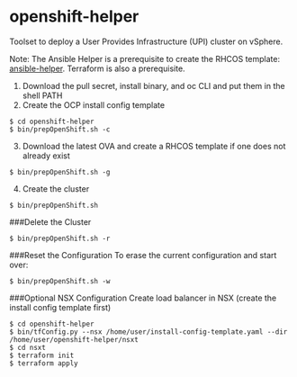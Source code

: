 # openshift-helper

Toolset to deploy a User Provides Infrastructure (UPI) cluster on vSphere.

Note: The Ansible Helper is a prerequisite to create the RHCOS template: [ansible-helper](https://github.com/mminichino/ansible-helper). Terraform is also a prerequisite.

1. Download the pull secret, install binary, and oc CLI and put them in the shell PATH
2. Create the OCP install config template
````
$ cd openshift-helper
$ bin/prepOpenShift.sh -c
````
3. Download the latest OVA and create a RHCOS template if one does not already exist
````
$ bin/prepOpenShift.sh -g
````
4. Create the cluster
````
$ bin/prepOpenShift.sh
````

###Delete the Cluster
````
$ bin/prepOpenShift.sh -r
````

###Reset the Configuration
To erase the current configuration and start over:
````
$ bin/prepOpenShift.sh -w
````

###Optional NSX Configuration
Create load balancer in NSX (create the install config template first)
````
$ cd openshift-helper
$ bin/tfConfig.py --nsx /home/user/install-config-template.yaml --dir /home/user/openshift-helper/nsxt
$ cd nsxt
$ terraform init
$ terraform apply
````
